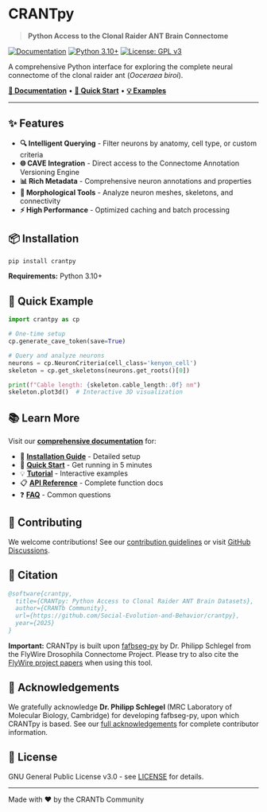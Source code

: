 # CRANTpy

> **Python Access to the Clonal Raider ANT Brain Connectome**

[![Documentation](https://img.shields.io/badge/docs-latest-brightgreen.svg)](https://social-evolution-and-behavior.github.io/crantpy/)
[![Python 3.10+](https://img.shields.io/badge/python-3.10+-blue.svg)](https://www.python.org/downloads/)
[![License: GPL v3](https://img.shields.io/badge/License-GPLv3-blue.svg)](https://www.gnu.org/licenses/gpl-3.0)

A comprehensive Python interface for exploring the complete neural connectome of the clonal raider ant (*Ooceraea biroi*).

**[📖 Documentation](https://social-evolution-and-behavior.github.io/crantpy/)** • **[🚀 Quick Start](https://social-evolution-and-behavior.github.io/crantpy/quickstart.html)** • **[💡 Examples](https://social-evolution-and-behavior.github.io/crantpy/tutorial.html)**

---

## ✨ Features

- **🔍 Intelligent Querying** - Filter neurons by anatomy, cell type, or custom criteria
- **🌐 CAVE Integration** - Direct access to the Connectome Annotation Versioning Engine  
- **📊 Rich Metadata** - Comprehensive neuron annotations and properties
- **🧮 Morphological Tools** - Analyze neuron meshes, skeletons, and connectivity
- **⚡ High Performance** - Optimized caching and batch processing

## 📦 Installation

```bash
pip install crantpy
```

**Requirements:** Python 3.10+

## 🚀 Quick Example

```python
import crantpy as cp

# One-time setup
cp.generate_cave_token(save=True)

# Query and analyze neurons
neurons = cp.NeuronCriteria(cell_class='kenyon_cell')
skeleton = cp.get_skeletons(neurons.get_roots()[0])

print(f"Cable length: {skeleton.cable_length:.0f} nm")
skeleton.plot3d()  # Interactive 3D visualization
```

## 📚 Learn More

Visit our **[comprehensive documentation](https://social-evolution-and-behavior.github.io/crantpy/)** for:

- 📖 **[Installation Guide](https://social-evolution-and-behavior.github.io/crantpy/installation.html)** - Detailed setup
- 🚀 **[Quick Start](https://social-evolution-and-behavior.github.io/crantpy/quickstart.html)** - Get running in 5 minutes  
- 💡 **[Tutorial](https://social-evolution-and-behavior.github.io/crantpy/tutorial.html)** - Interactive examples
- 📋 **[API Reference](https://social-evolution-and-behavior.github.io/crantpy/api/modules.html)** - Complete function docs
- ❓ **[FAQ](https://social-evolution-and-behavior.github.io/crantpy/faq.html)** - Common questions

## 🤝 Contributing

We welcome contributions! See our [contribution guidelines](docs/contribute.md) or visit [GitHub Discussions](https://github.com/Social-Evolution-and-Behavior/crantpy/discussions).

## 📝 Citation

```bibtex
@software{crantpy,
  title={CRANTpy: Python Access to Clonal Raider ANT Brain Datasets},
  author={CRANTb Community},
  url={https://github.com/Social-Evolution-and-Behavior/crantpy},
  year={2025}
}
```

**Important:** CRANTpy is built upon [fafbseg-py](https://github.com/flyconnectome/fafbseg-py) by Dr. Philipp Schlegel from the FlyWire Drosophila Connectome Project. Please try to also cite the [FlyWire project papers](https://social-evolution-and-behavior.github.io/crantpy/acknowledgements.html) when using this tool.

## 🙏 Acknowledgements

We gratefully acknowledge **Dr. Philipp Schlegel** (MRC Laboratory of Molecular Biology, Cambridge) for developing fafbseg-py, upon which CRANTpy is based. See our [full acknowledgements](https://social-evolution-and-behavior.github.io/crantpy/acknowledgements.html) for complete contributor information.

## 📄 License

GNU General Public License v3.0 - see [LICENSE](LICENSE) for details.

---

Made with ❤️ by the CRANTb Community
